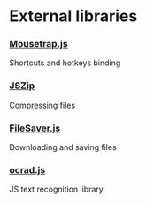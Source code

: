 # External libraries

### [Mousetrap.js](https://github.com/ccampbell/mousetrap)
Shortcuts and hotkeys binding
### [JSZip](https://github.com/Stuk/jszip)
Compressing files
### [FileSaver.js](https://github.com/eligrey/FileSaver.js)
Downloading and saving files
### [ocrad.js](https://github.com/antimatter15/ocrad.js/)
JS text recognition library
